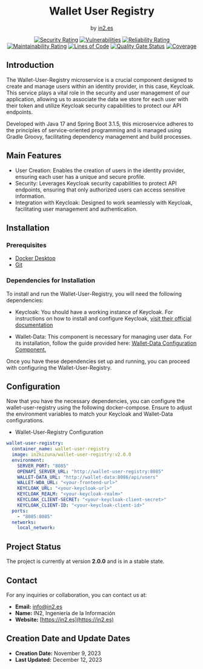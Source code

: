 <div style="text-align: center;">

<h1>Wallet User Registry</h1>
<span>by </span><a href="https://in2.es">in2.es</a>
<p><p>

[![Security Rating](https://sonarcloud.io/api/project_badges/measure?project=in2workspace_wallet-user-registry&metric=security_rating)](https://sonarcloud.io/dashboard?id=in2workspace_wallet-user-registry)
[![Vulnerabilities](https://sonarcloud.io/api/project_badges/measure?project=in2workspace_wallet-user-registry&metric=vulnerabilities)](https://sonarcloud.io/dashboard?id=in2workspace_wallet-user-registry)
[![Reliability Rating](https://sonarcloud.io/api/project_badges/measure?project=in2workspace_wallet-user-registry&metric=reliability_rating)](https://sonarcloud.io/dashboard?id=in2workspace_wallet-user-registry)
[![Maintainability Rating](https://sonarcloud.io/api/project_badges/measure?project=in2workspace_wallet-user-registry&metric=sqale_rating)](https://sonarcloud.io/dashboard?id=in2workspace_wallet-user-registry)
[![Lines of Code](https://sonarcloud.io/api/project_badges/measure?project=in2workspace_wallet-user-registry&metric=ncloc)](https://sonarcloud.io/dashboard?id=in2workspace_wallet-user-registry)
[![Quality Gate Status](https://sonarcloud.io/api/project_badges/measure?project=in2workspace_wallet-user-registry&metric=alert_status)](https://sonarcloud.io/dashboard?id=in2workspace_wallet-user-registry)
[![Coverage](https://sonarcloud.io/api/project_badges/measure?project=in2workspace_wallet-user-registry&metric=coverage)](https://sonarcloud.io/summary/new_code?id=in2workspace_wallet-user-registry)

</div>

## Introduction
The Wallet-User-Registry microservice is a crucial component designed to create and manage users within an identity provider, in this case, Keycloak. This service plays a vital role in the security and user management of our application, allowing us to associate the data we store for each user with their token and utilize Keycloak security capabilities to protect our API endpoints.

Developed with Java 17 and Spring Boot 3.1.5, this microservice adheres to the principles of service-oriented programming and is managed using Gradle Groovy, facilitating dependency management and build processes.

## Main Features
* User Creation: Enables the creation of users in the identity provider, ensuring each user has a unique and secure profile.
* Security: Leverages Keycloak security capabilities to protect API endpoints, ensuring that only authorized users can access sensitive information.
* Integration with Keycloak: Designed to work seamlessly with Keycloak, facilitating user management and authentication.

## Installation
### Prerequisites
- [Docker Desktop](https://www.docker.com/)
- [Git](https://git-scm.com/)

### Dependencies for Installation
To install and run the Wallet-User-Registry, you will need the following dependencies:
* Keycloak: You should have a working instance of Keycloak. For instructions on how to install and configure Keycloak, [visit their official documentation](https://www.keycloak.org/documentation.html)

* Wallet-Data: This component is necessary for managing user data. For its installation, follow the guide provided here: [Wallet-Data Configuration Component.](https://github.com/in2workspace/wallet-data)

Once you have these dependencies set up and running, you can proceed with configuring the Wallet-User-Registry.

## Configuration
Now that you have the necessary dependencies, you can configure the wallet-user-registry using the following docker-compose. Ensure to adjust the environment variables to match your Keycloak and Wallet-Data configurations.
* Wallet-User-Registry Configuration
```yaml
wallet-user-registry:
  container_name: wallet-user-registry
  image: in2kizuna/wallet-user-registry:v2.0.0 
  environment:
    SERVER_PORT: "8085"
    OPENAPI_SERVER_URL: "http://wallet-user-registry:8085"
    WALLET-DATA_URL: "http://wallet-data:8086/api/users"
    WALLET-WDA_URL: "<your-frontend-url>"
    KEYCLOAK_URL: "<your-keycloak-url>"
    KEYCLOAK_REALM: "<your-keycloak-realm>"
    KEYCLOAK_CLIENT-SECRET: "<your-keycloak-client-secret>"
    KEYCLOAK_CLIENT-ID: "<your-keycloak-client-id>"
  ports:
    - "8085:8085"
  networks:
    local_network:
```

## Project Status 
The project is currently at version **2.0.0** and is in a stable state.

## Contact
For any inquiries or collaboration, you can contact us at:
* **Email:** [info@in2.es](mailto:info@in2.es)
* **Name:** IN2, Ingeniería de la Información
* **Website:** [https://in2.es](https://in2.es)

## Creation Date and Update Dates
* **Creation Date:** November 9, 2023
* **Last Updated:** December 12, 2023
